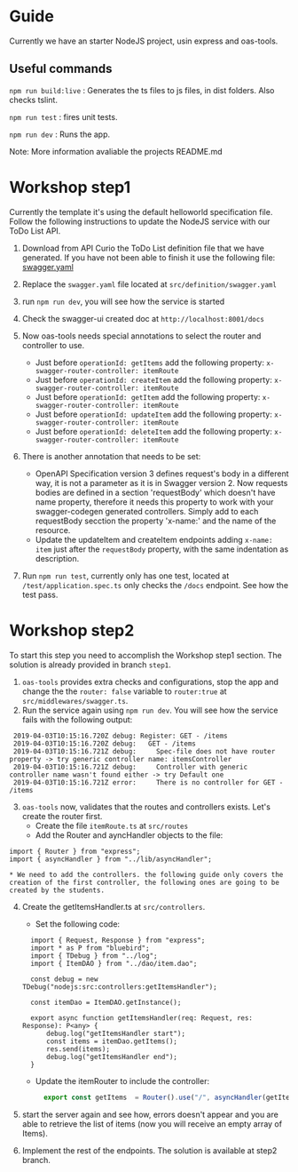 # Guide

Currently we have an starter NodeJS project, usin express and oas-tools.

## Useful commands

`npm run build:live` : Generates the ts files to js files, in dist folders. Also checks tslint.

`npm run test` : fires unit tests.

`npm run dev` : Runs the app.

Note: More information avaliable the projects README.md


# Workshop step1

Currently the template it's using the default helloworld specification file. Follow the following instructions to update the NodeJS service with our ToDo List API.

1. Download from API Curio the ToDo List definition file that we have generated. If you have not been able to finish it use the following file:
   [swagger.yaml](../contract/swagger.yaml)
2. Replace the `swagger.yaml` file located at `src/definition/swagger.yaml`
3. run `npm run dev`, you will see how the service is started
4. Check the swagger-ui created doc at `http://localhost:8001/docs`
6. Now oas-tools needs special annotations to select the router and controller to use.
   * Just before `operationId: getItems` add the following property: `x-swagger-router-controller: itemRoute`
   * Just before `operationId: createItem` add the following property: `x-swagger-router-controller: itemRoute`
   * Just before `operationId: getItem` add the following property: `x-swagger-router-controller: itemRoute`
   * Just before `operationId: updateItem` add the following property: `x-swagger-router-controller: itemRoute`
   * Just before `operationId: deleteItem` add the following property: `x-swagger-router-controller: itemRoute`
8. There is another annotation that needs to be set:
   * OpenAPI Specification version 3 defines request's body in a different way, it is not a parameter as it is in Swagger version 2. Now requests bodies are defined in a section 'requestBody' which doesn't have name property, therefore it needs this property to work with your swagger-codegen generated controllers. Simply add to each requestBody secction the property 'x-name:' and the name of the resource.
   * Update the updateItem and createItem endpoints adding `x-name: item` just after the `requestBody` property, with the same indentation as description. 

9.  Run `npm run test`, currently only has one test, located at `/test/application.spec.ts` only checks the `/docs` endpoint. See how the test pass.

# Workshop step2
To start this step you need to accomplish the Workshop step1 section. The solution is already provided in branch `step1`.

1. `oas-tools` provides extra checks and configurations, stop the app and change the the `router: false` variable to `router:true` at `src/middlewares/swagger.ts`.
2.  Run the service again using `npm run dev`. You will see how the service fails with the following output:
   ```
    2019-04-03T10:15:16.720Z debug: Register: GET - /items
    2019-04-03T10:15:16.720Z debug:   GET - /items
    2019-04-03T10:15:16.721Z debug:     Spec-file does not have router property -> try generic controller name: itemsController
    2019-04-03T10:15:16.721Z debug:     Controller with generic controller name wasn't found either -> try Default one
    2019-04-03T10:15:16.721Z error:     There is no controller for GET - /items
   ```
3. `oas-tools` now, validates that the routes and controllers exists. Let's create the router first.
    * Create the file `itemRoute.ts` at `src/routes`
    * Add the Router and ayncHandler objects to the file:
  ```javasript
  import { Router } from "express";
  import { asyncHandler } from "../lib/asyncHandler";
  ```
    * We need to add the controllers. the following guide only covers the creation of the first controller, the following ones are going to be created by the students.
4. Create the getItemsHandler.ts at `src/controllers`.
   * Set the following code:
    ```javasript
      import { Request, Response } from "express";
      import * as P from "bluebird";
      import { TDebug } from "../log";
      import { ItemDAO } from "../dao/item.dao";

      const debug = new TDebug("nodejs:src:controllers:getItemsHandler");

      const itemDao = ItemDAO.getInstance();

      export async function getItemsHandler(req: Request, res: Response): P<any> {
          debug.log("getItemsHandler start");
          const items = itemDao.getItems();
          res.send(items);
          debug.log("getItemsHandler end");
      }
    ```

   * Update the itemRouter to include the controller:
      ```javascript
        export const getItems  = Router().use("/", asyncHandler(getItemsHandler, "getItems"));
      ```
5. start the server again and see how, errors doesn't appear and you are able to retrieve the list of items (now you will receive an empty array of Items).
6. Implement the rest of the endpoints. The solution is available at step2 branch.

